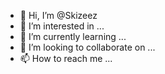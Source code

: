 - 👋 Hi, I’m @Skizeez
- 👀 I’m interested in ...
- 🌱 I’m currently learning ...
- 💞️ I’m looking to collaborate on ...
- 📫 How to reach me ...

<!---
Skizeez/Skizeez is a ✨ special ✨ repository because its `README.md` (this file) appears on your GitHub profile.
You can click the Preview link to take a look at your changes.
--->
